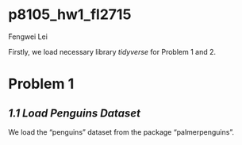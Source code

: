 p8105_hw1_fl2715
================
Fengwei Lei

Firstly, we load necessary library *tidyverse* for Problem 1 and 2.

# Problem 1

## *1.1 Load Penguins Dataset*

We load the “penguins” dataset from the package “palmerpenguins”.
